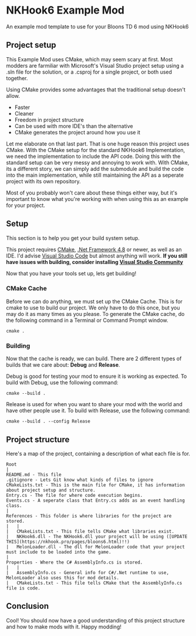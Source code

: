 # NKHook6 Example Mod
An example mod template to use for your Bloons TD 6 mod using NKHook6


## Project setup
This Example Mod uses CMake, which may seem scary at first. Most modders are farmiliar with Microsoft's Visual Studio project setup using a .sln file for the solution, or a .csproj for a single project, or both used together.

Using CMake provides some advantages that the traditional setup doesn't allow.
- Faster
- Cleaner
- Freedom in project structure
- Can be used with more IDE's than the alternative
- CMake generates the project around how you use it

Let me elaborate on that last part. That is one huge reason this project uses CMake. With the CMake setup for the standard NKHook6 Implementation, we need the implementation to include the API code. Doing this with the standard setup can be very messy and annoying to work with. With CMake, its a different story, we can simply add the submodule and build the code into the main implementation, while still maintaining the API as a seperate project with its own repository.

Most of you probably won't care about these things either way, but it's important to know what you're working with when using this as an example for your project.

## Setup
This section is to help you get your build system setup.

This project requires [CMake](https://cmake.org/), [.Net Framework 4.8](https://dotnet.microsoft.com/download/dotnet-framework) or newer, as well as an IDE. I'd advise [Visual Studio Code](https://code.visualstudio.com/) but almost anything will work.
**If you still have issues with building, consider installing [Visual Studio Community](https://visualstudio.microsoft.com/)**

Now that you have your tools set up, lets get building!

### CMake Cache
Before we can do anything, we must set up the CMake Cache. This is for cmake to use to build our project. We only have to do this once, but you may do it as many times as you please.
To generate the CMake cache, do the following command in a Terminal or Command Prompt window.
```
cmake .
```

### Building
Now that the cache is ready, we can build. There are 2 different types of builds that we care about: **Debug** and **Release**.

Debug is good for testing your mod to ensure it is working as expected. To build with Debug, use the following command:
```
cmake --build .
```

Release is used for when you want to share your mod with the world and have other people use it. To build with Release, use the following command:
```
cmake --build . --config Release
```

## Project structure
Here's a map of the project, containing a description of what each file is for.

```
Root
|
README.md - This file
.gitignore - Lets Git know what kinds of files to ignore
CMakeLists.txt - This is the main file for CMake, it has information about project setup and structure.
Entry.cs - The file for where code execution begins.
Events.cs - A seperate class that Entry.cs adds as an event handling class.
|
References - This folder is where libraries for the project are stored.
|   |
|   CMakeLists.txt - This file tells CMake what libraries exist.
|   NKHook6.dll - The NKHook6.dll your project will be using ([UPDATE THIS](https://nkhook.pro/pages/bloons6.html)!!)
|   MelonLoader.dll - The dll for MelonLoader code that your project must include to be loaded into the game.
|
Properties - Where the C# AssemblyInfo.cs is stored.
|   |
|   AssemblyInfo.cs - General info for C#/.Net runtime to use, MelonLoader also uses this for mod details.
|   CMakeLists.txt - This file tells CMake that the AssemblyInfo.cs file is code.
```


## Conclusion
Cool! You should now have a good understanding of this project structure and how to make mods with it. Happy modding!
